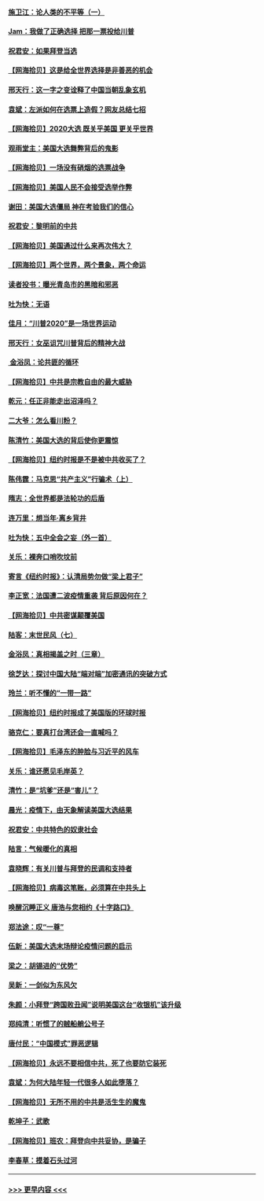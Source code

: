 #### [施卫江：论人类的不平等（一）](../pages/nsc993/n12535700.md?t=11091851) 
#### [Jam：我做了正确选择 把那一票投给川普](../pages/nsc993/n12535743.md?t=11091851) 
#### [祝君安：如果拜登当选](../pages/nsc993/n12535726.md?t=11091851) 
#### [【网海拾贝】这是给全世界选择是非善恶的机会](../pages/nsc993/n12535061.md?t=11091851) 
#### [邢天行：这一字之变诠释了中国当朝乱象玄机](../pages/nsc993/n12533446.md?t=11091851) 
#### [袁斌：左派如何在选票上造假？网友总结七招](../pages/nsc993/n12533180.md?t=11091851) 
#### [【网海拾贝】2020大选 既关乎美国 更关乎世界](../pages/nsc993/n12533161.md?t=11091851) 
#### [观雨堂主：美国大选舞弊背后的鬼影](../pages/nsc993/n12533153.md?t=11091851) 
#### [【网海拾贝】一场没有硝烟的选票战争](../pages/nsc993/n12531883.md?t=11091851) 
#### [【网海拾贝】美国人民不会接受选举作弊](../pages/nsc993/n12528850.md?t=11091851) 
#### [谢田：美国大选僵局 神在考验我们的信心](../pages/nsc993/n12527932.md?t=11091851) 
#### [祝君安：黎明前的中共](../pages/nsc993/n12524071.md?t=11091851) 
#### [【网海拾贝】美国通过什么来再次伟大？](../pages/nsc993/n12523844.md?t=11091851) 
#### [【网海拾贝】两个世界，两个景象，两个命运](../pages/nsc993/n12521419.md?t=11091851) 
#### [读者投书：曝光青岛市的黑暗和邪恶](../pages/nsc993/n12520988.md?t=11091851) 
#### [吐为快：无语](../pages/nsc993/n12518588.md?t=11091851) 
#### [佳月：“川普2020”是一场世界运动](../pages/nsc993/n12518581.md?t=11091851) 
#### [邢天行：女巫诅咒川普背后的精神大战](../pages/nsc993/n12517257.md?t=11091851) 
#### [ 金浴凤：论共匪的循环](../pages/nsc993/n12517133.md?t=11091851) 
#### [【网海拾贝】中共是宗教自由的最大威胁](../pages/nsc993/n12516879.md?t=11091851) 
#### [乾元：任正非能走出沼泽吗？](../pages/nsc993/n12515831.md?t=11091851) 
#### [二大爷：怎么看川粉？](../pages/nsc993/n12515820.md?t=11091851) 
#### [陈清竹：美国大选的背后使你更震惊](../pages/nsc993/n12515589.md?t=11091851) 
#### [【网海拾贝】纽约时报是不是被中共收买了？](../pages/nsc993/n12515122.md?t=11091851) 
#### [陈伟霆：马克思“共产主义”行骗术（上）](../pages/nsc993/n12510217.md?t=11091851) 
#### [隋志：全世界都是法轮功的后盾](../pages/nsc993/n12510636.md?t=11091851) 
#### [连万里：想当年‧离乡背井](../pages/nsc993/n12510623.md?t=11091851) 
#### [吐为快：五中全会之妄（外一首）](../pages/nsc993/n12510470.md?t=11091851) 
#### [关乐：裸奔口哨吹坟前](../pages/nsc993/n12510403.md?t=11091851) 
#### [寄言《纽约时报》：认清局势勿做“梁上君子”](../pages/nsc993/n12510042.md?t=11091851) 
#### [李正宽：法国遭二波疫情重袭 背后原因何在？](../pages/nsc993/n12509971.md?t=11091851) 
#### [【网海拾贝】中共密谋颠覆美国](../pages/nsc993/n12509816.md?t=11091851) 
#### [陆客：末世民风（七）](../pages/nsc993/n12507822.md?t=11091851) 
#### [金浴凤：真相揭盖之时（三章）](../pages/nsc993/n12507804.md?t=11091851) 
#### [徐芝达：探讨中国大陆“端对端”加密通讯的突破方式](../pages/nsc993/n12507682.md?t=11091851) 
#### [玲兰：听不懂的“一带一路”](../pages/nsc993/n12507669.md?t=11091851) 
#### [【网海拾贝】纽约时报成了美国版的环球时报](../pages/nsc993/n12507053.md?t=11091851) 
#### [骆克仁：要真打台湾还会一直喊吗？](../pages/nsc993/n12506843.md?t=11091851) 
#### [【网海拾贝】毛泽东的肿脸与习近平的风车](../pages/nsc993/n12504537.md?t=11091851) 
#### [关乐：谁还愿见毛岸英？](../pages/nsc993/n12503866.md?t=11091851) 
#### [清竹：是“坑爹”还是“害儿”？](../pages/nsc993/n12503034.md?t=11091851) 
#### [晨光：疫情下，由天象解读美国大选结果](../pages/nsc993/n12502536.md?t=11091851) 
#### [祝君安：中共特色的奴隶社会](../pages/nsc993/n12501529.md?t=11091851) 
#### [陆言：气候暖化的真相](../pages/nsc993/n12501183.md?t=11091851) 
#### [袁晓辉：有关川普与拜登的民调和支持者](../pages/nsc993/n12500433.md?t=11091851) 
#### [【网海拾贝】病毒这笔账，必须算在中共头上](../pages/nsc993/n12500320.md?t=11091851) 
#### [唤醒沉睡正义 唐浩与您相约《十字路口》](../pages/nsc993/n12497980.md?t=11091851) 
#### [郑法途：叹“一尊”](../pages/nsc993/n12498837.md?t=11091851) 
#### [伍新：美国大选末场辩论疫情问题的启示](../pages/nsc993/n12498829.md?t=11091851) 
#### [梁之：胡锡进的“优势”](../pages/nsc993/n12498780.md?t=11091851) 
#### [吴新：一剑似为东风欠](../pages/nsc993/n12498772.md?t=11091851) 
#### [朱颜：小拜登“跨国败丑闻”说明美国这台“收银机”该升级](../pages/nsc993/n12498731.md?t=11091851) 
#### [郑纯清：听惯了的贼船艄公号子](../pages/nsc993/n12498721.md?t=11091851) 
#### [唐付民：“中国模式”罪恶逻辑](../pages/nsc993/n12498310.md?t=11091851) 
#### [【网海拾贝】永远不要相信中共，死了也要防它装死](../pages/nsc993/n12498162.md?t=11091851) 
#### [袁斌：为何大陆年轻一代很多人如此堕落？](../pages/nsc993/n12495696.md?t=11091851) 
#### [【网海拾贝】无所不用的中共是活生生的魔鬼](../pages/nsc993/n12495621.md?t=11091851) 
#### [乾坤子：武歌](../pages/nsc993/n12493391.md?t=11091851) 
#### [【网海拾贝】班农：拜登向中共妥协，是骗子](../pages/nsc993/n12492877.md?t=11091851) 
#### [李春草：摸着石头过河](../pages/nsc993/n12491121.md?t=11091851) 

----
#### [ >>> 更早内容 <<< ](../indexes/nsc993-earlier.md)
